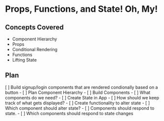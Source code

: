 # Props, Functions, and State! Oh, My!

## Concepts Covered

 - Component Hierarchy
 - Props
 - Conditional Rendering
 - Functions
 - Lifting State

## Plan

[ ] Build signup/login components that are rendered condionally based on a button
    -   [ ] Plan Component Hierarchy
    -   [ ] Build Components
        -   [ ] What components do we need?
    -   [ ] Create State in App
        -   [ ] How should we keep track of what gets displayed?
    -   [ ] Create functionality to alter state
        -   [ ] Which component should alter state?
    -   [ ] Components should respond to state.
        -   [ ] Which components should respond to state changes